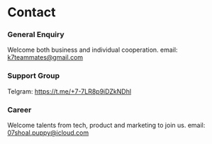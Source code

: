 # Contact

### General Enquiry
Welcome both business and individual cooperation.
email: k7teammates@gmail.com

### Support Group
Telgram: https://t.me/+7-7LR8p9iDZkNDhl

### Career
Welcome talents from tech, product and marketing to join us.
email: 07shoal.puppy@icloud.com
